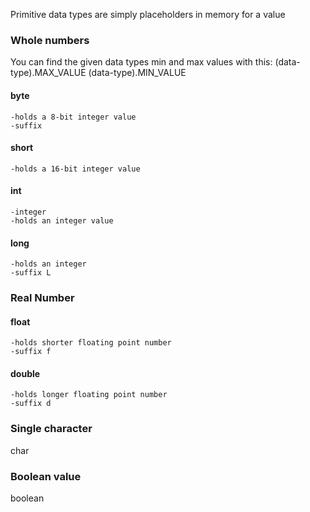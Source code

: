 Primitive data types are simply placeholders in memory for a value

### Whole numbers
You can find the given data types min and max values with this:
(data-type).MAX_VALUE
(data-type).MIN_VALUE
#### byte 
	-holds a 8-bit integer value
	-suffix
#### short
	-holds a 16-bit integer value
#### int
	-integer
	-holds an integer value
#### long
	-holds an integer 
	-suffix L
	
### Real Number
#### float
	-holds shorter floating point number
	-suffix f
#### double
	-holds longer floating point number
	-suffix d

### Single character
char

### Boolean value
boolean